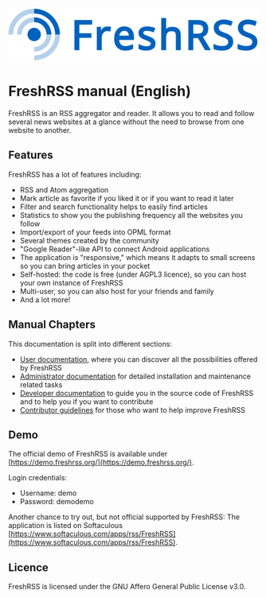 ![FreshRSS logo](img/logo_freshrss.png)

# FreshRSS manual (English)

FreshRSS is an RSS aggregator and reader. It allows you to read and follow several news websites at a glance without the need to browse from one website to another.

## Features

FreshRSS has a lot of features including:

* RSS and Atom aggregation
* Mark article as favorite if you liked it or if you want to read it later
* Filter and search functionality helps to easily find articles
* Statistics to show you the publishing frequency all the websites you follow
* Import/export of your feeds into OPML format
* Several themes created by the community
* "Google Reader"-like API to connect Android applications
* The application is "responsive," which means it adapts to small screens so you can bring articles in your pocket
* Self-hosted: the code is free (under AGPL3 licence), so you can host your own instance of FreshRSS
* Multi-user, so you can also host for your friends and family
* And a lot more!

## Manual Chapters

This documentation is split into different sections:

* [User documentation](./users/02_First_steps.md), where you can discover all the possibilities offered by FreshRSS
* [Administrator documentation](./admins/01_Index.md) for detailed installation and maintenance related tasks
* [Developer documentation](./developers/01_Index.md) to guide you in the source code of FreshRSS and to help you if you want to contribute
* [Contributor guidelines](./contributing.md) for those who want to help improve FreshRSS

## Demo

The official demo of FreshRSS is available under [https://demo.freshrss.org/](https://demo.freshrss.org/).

Login credentials:

* Username: demo
* Password: demodemo

Another chance to try out, but not official supported by FreshRSS: The application is listed on Softaculous [https://www.softaculous.com/apps/rss/FreshRSS](https://www.softaculous.com/apps/rss/FreshRSS).

## Licence

FreshRSS is licensed under the GNU Affero General Public License v3.0.
